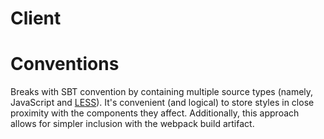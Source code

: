 # Client

# Conventions

Breaks with SBT convention by containing multiple source types (namely, JavaScript and [LESS](http://lesscss.org/)). It's convenient (and logical) to store styles in close proximity with the components they affect. Additionally, this approach allows for simpler inclusion with the webpack build artifact.
